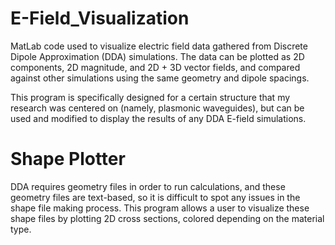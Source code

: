 # E-Field_Visualization
MatLab code used to visualize electric field data gathered from Discrete Dipole Approximation (DDA) simulations. The data can be plotted as 2D components, 2D magnitude, and 2D + 3D vector fields, and compared against other simulations using the same geometry and dipole spacings.

This program is specifically designed for a certain structure that my research was centered on (namely, plasmonic waveguides), but can be used and modified to display the results of any DDA E-field simulations. 

# Shape Plotter
DDA requires geometry files in order to run calculations, and these geometry files are text-based, so it is difficult to spot any issues in the shape file making process. This program allows a user to visualize these shape files by plotting 2D cross sections, colored depending on the material type.
